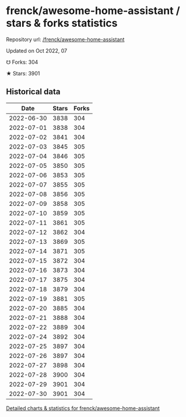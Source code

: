 # frenck/awesome-home-assistant / stars & forks statistics

Repository url: [/frenck/awesome-home-assistant](https://github.com/frenck/awesome-home-assistant)

Updated on Oct 2022, 07

☋ Forks: 304

★ Stars: 3901

## Historical data
| Date | Stars | Forks |
|------|-------|-------|
| 2022-06-30 | 3838 | 304 | 
| 2022-07-01 | 3838 | 304 | 
| 2022-07-02 | 3841 | 304 | 
| 2022-07-03 | 3845 | 305 | 
| 2022-07-04 | 3846 | 305 | 
| 2022-07-05 | 3850 | 305 | 
| 2022-07-06 | 3853 | 305 | 
| 2022-07-07 | 3855 | 305 | 
| 2022-07-08 | 3856 | 305 | 
| 2022-07-09 | 3858 | 305 | 
| 2022-07-10 | 3859 | 305 | 
| 2022-07-11 | 3861 | 305 | 
| 2022-07-12 | 3862 | 304 | 
| 2022-07-13 | 3869 | 305 | 
| 2022-07-14 | 3871 | 305 | 
| 2022-07-15 | 3872 | 304 | 
| 2022-07-16 | 3873 | 304 | 
| 2022-07-17 | 3875 | 304 | 
| 2022-07-18 | 3879 | 304 | 
| 2022-07-19 | 3881 | 305 | 
| 2022-07-20 | 3885 | 304 | 
| 2022-07-21 | 3888 | 304 | 
| 2022-07-22 | 3889 | 304 | 
| 2022-07-24 | 3892 | 304 | 
| 2022-07-25 | 3897 | 304 | 
| 2022-07-26 | 3897 | 304 | 
| 2022-07-27 | 3898 | 304 | 
| 2022-07-28 | 3900 | 304 | 
| 2022-07-29 | 3901 | 304 | 
| 2022-07-30 | 3901 | 304 | 


[Detailed charts & statistics for frenck/awesome-home-assistant](https://reviewgithub.com/rep/frenck/awesome-home-assistant)
